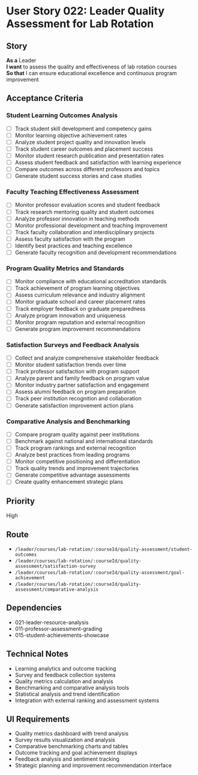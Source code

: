 # User Story 022: Leader Quality Assessment for Lab Rotation

## Story
**As a** Leader  
**I want** to assess the quality and effectiveness of lab rotation courses  
**So that** I can ensure educational excellence and continuous program improvement

## Acceptance Criteria

### Student Learning Outcomes Analysis
- [ ] Track student skill development and competency gains
- [ ] Monitor learning objective achievement rates
- [ ] Analyze student project quality and innovation levels
- [ ] Track student career outcomes and placement success
- [ ] Monitor student research publication and presentation rates
- [ ] Assess student feedback and satisfaction with learning experience
- [ ] Compare outcomes across different professors and topics
- [ ] Generate student success stories and case studies

### Faculty Teaching Effectiveness Assessment
- [ ] Monitor professor evaluation scores and student feedback
- [ ] Track research mentoring quality and student outcomes
- [ ] Analyze professor innovation in teaching methods
- [ ] Monitor professional development and teaching improvement
- [ ] Track faculty collaboration and interdisciplinary projects
- [ ] Assess faculty satisfaction with the program
- [ ] Identify best practices and teaching excellence
- [ ] Generate faculty recognition and development recommendations

### Program Quality Metrics and Standards
- [ ] Monitor compliance with educational accreditation standards
- [ ] Track achievement of program learning objectives
- [ ] Assess curriculum relevance and industry alignment
- [ ] Monitor graduate school and career placement rates
- [ ] Track employer feedback on graduate preparedness
- [ ] Analyze program innovation and uniqueness
- [ ] Monitor program reputation and external recognition
- [ ] Generate program improvement recommendations

### Satisfaction Surveys and Feedback Analysis
- [ ] Collect and analyze comprehensive stakeholder feedback
- [ ] Monitor student satisfaction trends over time
- [ ] Track professor satisfaction with program support
- [ ] Analyze parent and family feedback on program value
- [ ] Monitor industry partner satisfaction and engagement
- [ ] Assess alumni feedback on program preparation
- [ ] Track peer institution recognition and collaboration
- [ ] Generate satisfaction improvement action plans

### Comparative Analysis and Benchmarking
- [ ] Compare program quality against peer institutions
- [ ] Benchmark against national and international standards
- [ ] Track program rankings and external recognition
- [ ] Analyze best practices from leading programs
- [ ] Monitor competitive positioning and differentiation
- [ ] Track quality trends and improvement trajectories
- [ ] Generate competitive advantage assessments
- [ ] Create quality enhancement strategic plans

## Priority
High

## Route
- `/leader/courses/lab-rotation/:courseId/quality-assessment/student-outcomes`
- `/leader/courses/lab-rotation/:courseId/quality-assessment/satisfaction-survey`
- `/leader/courses/lab-rotation/:courseId/quality-assessment/goal-achievement`
- `/leader/courses/lab-rotation/:courseId/quality-assessment/comparative-analysis`

## Dependencies
- 021-leader-resource-analysis
- 011-professor-assessment-grading
- 015-student-achievements-showcase

## Technical Notes
- Learning analytics and outcome tracking
- Survey and feedback collection systems
- Quality metrics calculation and analysis
- Benchmarking and comparative analysis tools
- Statistical analysis and trend identification
- Integration with external ranking and assessment systems

## UI Requirements
- Quality metrics dashboard with trend analysis
- Survey results visualization and analysis
- Comparative benchmarking charts and tables
- Outcome tracking and goal achievement displays
- Feedback analysis and sentiment tracking
- Strategic planning and improvement recommendation interface